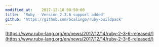 ```yaml
---
modified_at:	2017-12-18 08:50:00
title:	'Ruby - Version 2.3.6 support added'
github: 'https://github.com/Scalingo/ruby-buildpack'
---
```


[https://www.ruby-lang.org/en/news/2017/12/14/ruby-2-3-6-released/](https://www.ruby-lang.org/en/news/2017/12/14/ruby-2-3-6-released/)
